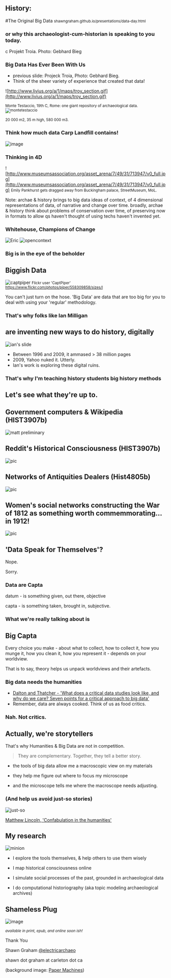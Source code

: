 ## History: 
#The Original Big Data
<small> shawngraham.github.io/presentations/data-day.html</small>


### or why this archaeologist-cum-historian is speaking to you today.
<section data-background="https://dl.dropboxusercontent.com/u/37716296/troy_pba_pottery_tent.jpg">


c Projekt Troia. Photo: Gebhard Bieg


### Big Data Has Ever Been With Us
+ previous slide: Projeck Troia, Photo: Gebhard Bieg.
+ Think of the sheer variety of experience that created that data!

![http://www.livius.org/a/1/maps/troy_section.gif](http://www.livius.org/a/1/maps/troy_section.gif)


<small> Monte Testaccio, 19th C, Rome: one giant repository of archaeological data. 
![montetestaccio](https://nulladiessinelinea.files.wordpress.com/2008/05/il-monte-testaccio.jpg)

20 000 m2, 35 m high, 580 000 m3.</small>


### Think how much data Carp Landfill contains!
![image](http://stittsvillecentral.ottawastartinter.netdna-cdn.com/wp-content/uploads/2014/09/20140825_150613-1038x518.jpg)


### Thinking in 4D
![http://www.museumsassociation.org/asset_arena/7/49/31/713947/v0_full.jpg](http://www.museumsassociation.org/asset_arena/7/49/31/713947/v0_full.jpg)
<small>Emily Pankhurst gets dragged away from Buckingham palace, StreetMuseum, MoL.</small>

Note: archae & history brings to big data ideas of context, of 4 dimensional representations of data, of narrative and change over time. broadly, archae & history think about problems of conservation over time, of preserving now in formats to allow qs haven't thought of using techs haven't invented yet.


### Whitehouse, Champions of Change
![Eric](https://dl.dropboxusercontent.com/u/37716296/Screen%20Shot%202015-03-30%20at%209.30.14%20PM.png)
![opencontext](https://dl.dropboxusercontent.com/u/37716296/Screen%20Shot%202015-03-30%20at%209.31.41%20PM.png)


### Big is in the eye of the beholder
## Biggish Data
![captpiper](https://farm2.staticflickr.com/1232/558309858_cbee42a37c_z.jpg)
<small>Flickr user 'CaptPiper' https://www.flickr.com/photos/piper/558309858/sizes/l</small>

You can't just turn on the hose. 'Big Data' are data that are too big for you to deal with using your 'regular' methodology. 


### That's why folks like Ian Milligan
## are inventing new ways to do history, digitally
![ian's slide](https://ianmilli.files.wordpress.com/2015/03/milligan_lt_big_data.png?w=665&h=499)
+ Between 1996 and 2009, it ammased > 38 million pages
+ 2009, Yahoo nuked it. Utterly.
+ Ian's work is exploring these digital ruins.


### That's why I'm teaching history students big history methods
## Let's see what they're up to.


## Government computers & Wikipedia (HIST3907b)
![matt preliminary](http://static1.squarespace.com/static/52b0dd1ee4b0c4a73b163314/t/55197207e4b00c2cab3da85a/1427730954000/editingWikipediaPoster.png)


## Reddit's Historical Consciousness (HIST3907b)
![pic](#)


## Networks of Antiquities Dealers (Hist4805b)
![pic](#)


## Women's social networks constructing the War of 1812 as something worth commemmorating... in 1912!
![pic](#)


## 'Data Speak for Themselves'?

Nope. 

Sorry.


### Data are Capta
datum - is something given, out there, objective

capta - is something taken, brought in, subjective.


### What we're really talking about is
## Big Capta

Every choice you make - about what to collect, how to collect it, how you munge it, how you clean it, how you represent it - depends on your worldview. 

That is to say, theory helps us unpack worldviews and their artefacts.


### Big data needs the humanities

+ [Dalton and Thatcher - 'What does a critical data studies look like, and why do we care? Seven points for a critical approach to big data'](http://societyandspace.com/material/commentaries/craig-dalton-and-jim-thatcher-what-does-a-critical-data-studies-look-like-and-why-do-we-care-seven-points-for-a-critical-approach-to-big-data/)
+ Remember, data are always cooked. Think of us as food critics.
 

### Nah. Not critics. 
## Actually, we're storytellers

That's why Humanities & Big Data are not in competition.


>They are complementary. Together, they tell a better story.


+ the tools of big data allow me a macroscopic view on my materials
+ they help me figure out where to focus my microscope


+ and the microscope tells me where the macroscope needs adjusting.


### (And help us avoid just-so stories)

![just-so](http://cdni.condenast.co.uk/426x639/a_c/38-Just-So-Stories_EL_14nov12_pr_bt.jpg)

[Matthew Lincoln, 'Confabulation in the humanities'](http://matthewlincoln.net/2015/03/21/confabulation-in-the-humanities.html)


## My research
![minion](https://pbs.twimg.com/profile_images/411694091538165760/WO9XkQZa.jpeg)

+ I explore the tools themselves, & help others to use them wisely


+ I map historical consciousness online
+ I simulate social processes of the past, grounded in archaeological data
+ I do computational historiography (aka topic modeling archaeological archives)


## Shameless Plug
![image](https://ianmilli.files.wordpress.com/2014/12/p981hc_cov_revised.jpg)

<small>_available in print, epub, and online soon ish!_</small>


Thank You

Shawn Graham [@electricarchaeo](http://twitter.com/electricarchaeo)

shawn dot graham at carleton dot ca

(background image: [Paper Machines](http://metalab.harvard.edu/2012/07/paper-machines/))

